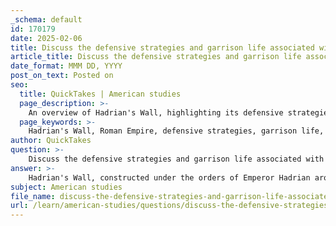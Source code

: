 ```yaml
---
_schema: default
id: 170179
date: 2025-02-06
title: Discuss the defensive strategies and garrison life associated with Hadrian's Wall.
article_title: Discuss the defensive strategies and garrison life associated with Hadrian's Wall.
date_format: MMM DD, YYYY
post_on_text: Posted on
seo:
  title: QuickTakes | American studies
  page_description: >-
    An overview of Hadrian's Wall, highlighting its defensive strategies and the life of soldiers stationed there, including their duties, community interactions, and cultural exchanges.
  page_keywords: >-
    Hadrian's Wall, Roman Empire, defensive strategies, garrison life, fortifications, milecastles, turrets, military presence, soldier duties, cultural exchange, regulation of movement, northern tribes, historical significance, troop deployment, community support, isolation, harsh weather
author: QuickTakes
question: >-
    Discuss the defensive strategies and garrison life associated with Hadrian's Wall.
answer: >-
    Hadrian's Wall, constructed under the orders of Emperor Hadrian around 122 CE, served as a critical defensive structure for the Roman Empire in Britain. Its primary purpose was to act as a formidable barrier against invasions from northern tribes, regulate movement across the frontier, and facilitate the efficient deployment of troops. The Wall stretched approximately 73 miles (120 km) from the North Sea to the Irish Sea, incorporating a series of forts, milecastles, and turrets that were strategically placed to enhance its defensive capabilities.\n\n### Defensive Strategies\n\n1. **Physical Structure**: The Wall itself was a robust stone fortification, designed to withstand attacks. It included a deep ditch on the southern side, which further complicated any attempts at breaching the Wall. The construction of towers and turrets allowed for better surveillance and defense against potential incursions.\n\n2. **Garrison Deployment**: The Roman military presence along Hadrian's Wall was substantial, with an estimated garrison of around 9,000 troops. This included a mix of Roman legions and auxiliary units, which were non-citizen soldiers recruited from various provinces of the empire. The diverse composition of the garrison allowed for a range of military tactics and strategies to be employed in defense of the Wall.\n\n3. **Milecastles and Turrets**: The Wall featured numerous milecastles (small fortifications) and turrets (watchtowers) that provided vantage points for monitoring enemy movements. These structures allowed for quick communication and troop movement along the Wall, enabling a rapid response to any threats.\n\n4. **Regulation of Movement**: Hadrian's Wall was not just a physical barrier; it also served to control trade and movement between the Roman territories and the tribes to the north. This regulation was crucial for maintaining peace and stability in the region.\n\n### Garrison Life\n\nLife for the soldiers stationed at Hadrian's Wall was challenging due to the region's isolation, harsh weather conditions, and the constant threat of skirmishes with local tribes. The garrison life included:\n\n1. **Daily Duties**: Soldiers were responsible for patrolling the Wall, manning the turrets, and maintaining the fortifications. They also engaged in training exercises to prepare for potential conflicts.\n\n2. **Community Support**: The garrison was supported by a network of local craftsmen, including blacksmiths, potters, and tailors, who provided essential supplies and services. This interaction fostered a degree of integration between the military and civilian populations.\n\n3. **Family Life**: Some soldiers were allowed to bring their families, which contributed to a more stable community atmosphere within the forts. However, the isolation and dangers of the region meant that life was often difficult and fraught with challenges.\n\n4. **Cultural Exchange**: The presence of diverse troops from various parts of the Roman Empire led to a blending of cultures, traditions, and practices, enriching the social fabric of the garrison towns along the Wall.\n\nIn summary, Hadrian's Wall was a significant military installation that exemplified Roman defensive strategies and garrison life. Its construction and maintenance reflected the broader geopolitical strategies of the Roman Empire, while the daily lives of the soldiers stationed there were marked by both hardship and community.
subject: American studies
file_name: discuss-the-defensive-strategies-and-garrison-life-associated-with-hadrians-wall.md
url: /learn/american-studies/questions/discuss-the-defensive-strategies-and-garrison-life-associated-with-hadrians-wall
---
```


&nbsp;